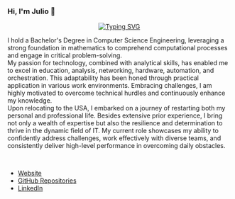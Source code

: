 ### Hi, I'm Julio 👋

<!--
**jchpabon/jchpabon** is a ✨ _special_ ✨ repository because its `README.md` (this file) appears on your GitHub profile.

Here are some ideas to get you started:

- 🔭 I’m currently working on ...
- 🌱 I’m currently learning ...
- 👯 I’m looking to collaborate on ...
- 🤔 I’m looking for help with ...
- 💬 Ask me about ...
- 📫 How to reach me: ...
- 😄 Pronouns: ...
- ⚡ Fun fact: ...
-->
<p align="center">
<a href="https://git.io/typing-svg"><img src="https://readme-typing-svg.demolab.com?font=Fira+Code&size=25&pause=1000&color=38F787&center=true&vCenter=true&multiline=true&random=false&width=435&height=200&lines=Computer+Science+Engineer;Love+to+learn+new+stuffs;Data+Analyst;Resuming+my+career+in+IT" alt="Typing SVG" /></a>
</p>




I hold a Bachelor's Degree in Computer Science Engineering, leveraging a strong foundation in mathematics to comprehend computational processes and engage in critical problem-solving. <br>
My passion for technology, combined with analytical skills, has enabled me to excel in education, analysis, networking, hardware, automation, and orchestration. This adaptability has been honed through practical application in various work environments. Embracing challenges, I am highly motivated to overcome technical hurdles and continuously enhance my knowledge.<br>
Upon relocating to the USA, I embarked on a journey of restarting both my personal and professional life. Besides extensive prior experience, I bring not only a wealth of expertise but also the resilience and determination to thrive in the dynamic field of IT. My current role showcases my ability to confidently address challenges, work effectively with diverse teams, and consistently deliver high-level performance in overcoming daily obstacles.


<br>


<ul class="icons">
	<li><a href="https://jchpabon.github.io/website/" class="icon solid alt fa-globe"><span class="label">Website</span></a></li>
	<li><a href="https://github.com/jchpabon?tab=repositories" class="icon brands alt fa-github"><span class="label">GitHub Repositories</span></a></li>
	<li><a href="https://www.linkedin.com/in/julio-hernandez-data" class="icon brands alt fa-linkedin-in"><span class="label">LinkedIn</span></a></li>
</ul>

